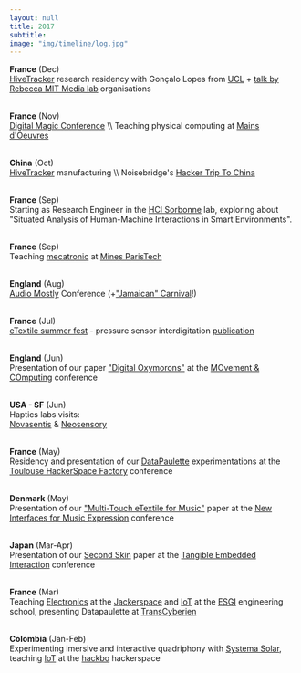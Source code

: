 ```yaml
---
layout: null
title: 2017
subtitle:
image: "img/timeline/log.jpg"
---
```


**France** (Dec) <br> [HiveTracker](http://HiveTracker.github.io) research residency with Gonçalo Lopes from [UCL](http://kampff-lab.org) + [talk by Rebecca MIT Media lab](https://hci.isir.upmc.fr/news/guest-talk-rebecca-kleinberger-from-mit-media-lab/) organisations

<br> **France** (Nov) <br> [Digital Magic Conference](https://www.ens-louis-lumiere.fr/13-14-novembre-2017-colloque-magie-numerique) \\\\ Teaching physical computing at [Mains d'Oeuvres](https://www.mainsdoeuvres.org/)

<br> **China** (Oct) <br> [HiveTracker](http://HiveTracker.github.io) manufacturing \\\\ Noisebridge's [Hacker Trip To China](http://noisebridge.net/wiki/NoisebridgeChinaTrip7)

<br> **France** (Sep) <br> Starting as Research Engineer in the [HCI Sorbonne](http://hci.isir.upmc.fr) lab, exploring about "Situated Analysis of Human-Machine Interactions in Smart Environments".

<br> **France** (Sep) <br> Teaching [mecatronic](http://mecatro.fr) at [Mines ParisTech](http://Mines-ParisTech.fr)

<br> **England** (Aug) <br> [Audio Mostly](http://audiomostly.com) Conference (+["Jamaican" Carnival](https://en.wikipedia.org/wiki/British_African-Caribbean_people)!)

<br> **France** (Jul) <br> [eTextile summer fest](http://etextile-summercamp.org/2017/summerof/summerfest/) - pressure sensor interdigitation [publication](http://etextile-summercamp.org/swatch-exchange/interdigitation-for-the-etextile-matrix-sensor)

<br> **England** (Jun) <br> Presentation of our paper ["Digital Oxymorons"](publications/MOCO17-DigitalOxymorons.pdf) at the [MOvement & COmputing](http://moco17.movementcomputing.org) conference

<br> **USA - SF** (Jun) <br> Haptics labs visits: <br> [Novasentis](http://novasentis.com) & [Neosensory]( http://neosensory.com)

<br> **France** (May) <br> Residency and presentation of our [DataPaulette](http://datapaulette.org) experimentations at the [Toulouse HackerSpace Factory](https://www.thsf.net/) conference

<br> **Denmark** (May) <br> Presentation of our ["Multi-Touch eTextile for Music"](publications/NIME17-eTextile.pdf) paper at the [New Interfaces for Music Expression](http://nime2017.org) conference

<br> **Japan** (Mar-Apr) <br> Presentation of our [Second Skin](publications/TEI17-SecondSkin.pdf) paper at the [Tangible Embedded Interaction](http://tei.acm.org) conference

<br> **France** (Mar) <br> Teaching [Electronics](http://is.gd/elec_intro) at the [Jackerspace](http://jack.tf) and [IoT](https://github.com/honnet/iot_intro) at the [ESGI](http://esgi.fr) engineering school, presenting Datapaulette at [TransCyberien](http://transCyberien.org)

<br> **Colombia** (Jan-Feb) <br> Experimenting imersive and interactive quadriphony with [Systema Solar](http://systemasolar.com), teaching [IoT](https://github.com/honnet/iot_intro) at the [hackbo](http://hackbo.co) hackerspace

